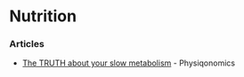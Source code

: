 # Nutrition

### Articles

* [The TRUTH about your slow metabolism](https://physiqonomics.com/slow-metabolism/) - Physiqonomics

